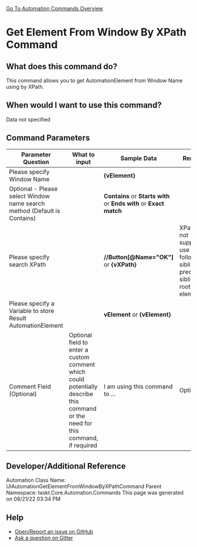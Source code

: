 <!--TITLE: Get Element From Window By XPath Command -->
<!-- SUBTITLE: a command in the UIAutomation Commands group. -->
[Go To Automation Commands Overview](/automation-commands.md)


# Get Element From Window By XPath Command


## What does this command do?
This command allows you to get AutomationElement from Window Name using by XPath.


## When would I want to use this command?
Data not specified


## Command Parameters
| Parameter Question   	| What to input  	|  Sample Data 	| Remarks  	|
| ---                    | ---               | ---           | ---       |
|Please specify Window Name||**{vElement}**||
|Optional - Please select Window name search method (Default is Contains)||**Contains** or **Starts with** or **Ends with** or **Exact match**||
|Please specify search XPath||**//Button[@Name="OK"]** or **{vXPath}**|XPath does not support to use parent, following-sibling, and preceding-sibling for root element.|
|Please specify a Variable to store Result AutomationElement||**vElement** or **{vElement}**||
|Comment Field (Optional)|Optional field to enter a custom comment which could potentially describe this command or the need for this command, if required|I am using this command to ...|Optional|












## Developer/Additional Reference
Automation Class Name: UIAutomationGetElementFromWindowByXPathCommand
Parent Namespace: taskt.Core.Automation.Commands
This page was generated on 08/21/22 03:34 PM


## Help
- [Open/Report an issue on GitHub](https://github.com/rcktrncn/taskt/issues/new)
- [Ask a question on Gitter](https://gitter.im/taskt-rpa/Lobby)
